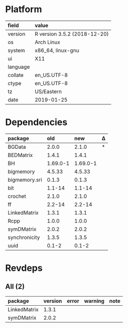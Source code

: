 # Platform

|field    |value                        |
|:--------|:----------------------------|
|version  |R version 3.5.2 (2018-12-20) |
|os       |Arch Linux                   |
|system   |x86_64, linux-gnu            |
|ui       |X11                          |
|language |                             |
|collate  |en_US.UTF-8                  |
|ctype    |en_US.UTF-8                  |
|tz       |US/Eastern                   |
|date     |2019-01-25                   |

# Dependencies

|package       |old      |new      |Δ  |
|:-------------|:--------|:--------|:--|
|BGData        |2.0.0    |2.1.0    |*  |
|BEDMatrix     |1.4.1    |1.4.1    |   |
|BH            |1.69.0-1 |1.69.0-1 |   |
|bigmemory     |4.5.33   |4.5.33   |   |
|bigmemory.sri |0.1.3    |0.1.3    |   |
|bit           |1.1-14   |1.1-14   |   |
|crochet       |2.1.0    |2.1.0    |   |
|ff            |2.2-14   |2.2-14   |   |
|LinkedMatrix  |1.3.1    |1.3.1    |   |
|Rcpp          |1.0.0    |1.0.0    |   |
|symDMatrix    |2.0.2    |2.0.2    |   |
|synchronicity |1.3.5    |1.3.5    |   |
|uuid          |0.1-2    |0.1-2    |   |

# Revdeps

## All (2)

|package      |version |error |warning |note |
|:------------|:-------|:-----|:-------|:----|
|LinkedMatrix |1.3.1   |      |        |     |
|symDMatrix   |2.0.2   |      |        |     |

